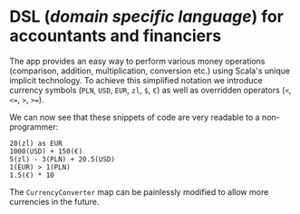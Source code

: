 # DSL (*domain specific language*) for accountants and financiers

The app provides an easy way to perform various money operations (comparison, addition, multiplication, conversion etc.) using Scala's unique implicit technology. To achieve this simplified notation we introduce currency symbols (`PLN`, `USD`, `EUR`, `zl`, `$`, `€`) as well as overridden operators (`<`, `<=`, `>`, `>=`).

We can now see that these snippets of code are very readable to a non-programmer:
```
20(zl) as EUR
1000(USD) + 150(€)
5(zl) - 3(PLN) + 20.5(USD)
1(EUR) > 1(PLN)
1.5(€) * 10
```

The `CurrencyConverter` map can be painlessly modified to allow more currencies in the future.

